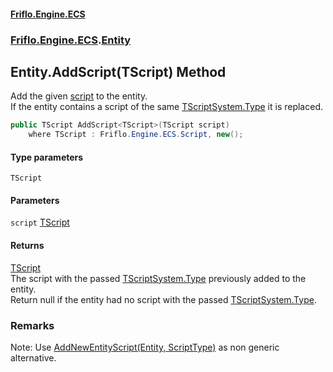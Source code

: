 #### [Friflo.Engine.ECS](index.md 'index')
### [Friflo.Engine.ECS](Friflo.Engine.ECS.md 'Friflo.Engine.ECS').[Entity](Entity.md 'Friflo.Engine.ECS.Entity')

## Entity.AddScript<TScript>(TScript) Method

Add the given [script](Entity.AddScript_TScript_(TScript).md#Friflo.Engine.ECS.Entity.AddScript_TScript_(TScript).script 'Friflo.Engine.ECS.Entity.AddScript<TScript>(TScript).script') to the entity.<br/>
            If the entity contains a script of the same [TScript](Entity.AddScript_TScript_(TScript).md#Friflo.Engine.ECS.Entity.AddScript_TScript_(TScript).TScript 'Friflo.Engine.ECS.Entity.AddScript<TScript>(TScript).TScript')[System.Type](https://docs.microsoft.com/en-us/dotnet/api/System.Type 'System.Type') it is replaced.

```csharp
public TScript AddScript<TScript>(TScript script)
    where TScript : Friflo.Engine.ECS.Script, new();
```
#### Type parameters

<a name='Friflo.Engine.ECS.Entity.AddScript_TScript_(TScript).TScript'></a>

`TScript`
#### Parameters

<a name='Friflo.Engine.ECS.Entity.AddScript_TScript_(TScript).script'></a>

`script` [TScript](Entity.AddScript_TScript_(TScript).md#Friflo.Engine.ECS.Entity.AddScript_TScript_(TScript).TScript 'Friflo.Engine.ECS.Entity.AddScript<TScript>(TScript).TScript')

#### Returns
[TScript](Entity.AddScript_TScript_(TScript).md#Friflo.Engine.ECS.Entity.AddScript_TScript_(TScript).TScript 'Friflo.Engine.ECS.Entity.AddScript<TScript>(TScript).TScript')  
The script with the passed [TScript](Entity.AddScript_TScript_(TScript).md#Friflo.Engine.ECS.Entity.AddScript_TScript_(TScript).TScript 'Friflo.Engine.ECS.Entity.AddScript<TScript>(TScript).TScript')[System.Type](https://docs.microsoft.com/en-us/dotnet/api/System.Type 'System.Type') previously added to the entity.<br/>
Return null if the entity had no script with the passed [TScript](Entity.AddScript_TScript_(TScript).md#Friflo.Engine.ECS.Entity.AddScript_TScript_(TScript).TScript 'Friflo.Engine.ECS.Entity.AddScript<TScript>(TScript).TScript')[System.Type](https://docs.microsoft.com/en-us/dotnet/api/System.Type 'System.Type').

### Remarks
Note: Use [AddNewEntityScript(Entity, ScriptType)](EntityUtils.AddNewEntityScript(Entity,ScriptType).md 'Friflo.Engine.ECS.EntityUtils.AddNewEntityScript(Friflo.Engine.ECS.Entity, Friflo.Engine.ECS.ScriptType)') as non generic alternative.